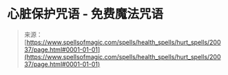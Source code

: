 <!--yml

category: 未分类

date: 2024-06-12 19:02:29

-->

# 心脏保护咒语 - 免费魔法咒语

> 来源：[https://www.spellsofmagic.com/spells/health_spells/hurt_spells/20037/page.html#0001-01-01](https://www.spellsofmagic.com/spells/health_spells/hurt_spells/20037/page.html#0001-01-01)
